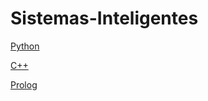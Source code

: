 # Sistemas-Inteligentes
[Python](https://github.com/davidrh195/Sistemas-Inteligentes/tree/Python3.7)

[C++](https://github.com/davidrh195/Sistemas-Inteligentes/tree/C++)

[Prolog](https://github.com/davidrh195/Sistemas-Inteligentes/tree/Prolog)
